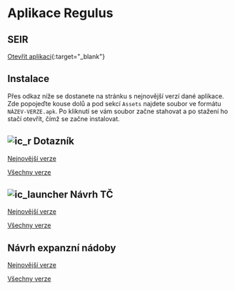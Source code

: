 # Aplikace Regulus

## SEIR

[Otevřít aplikaci](https://evidenceir.vercel.app){:target="_blank"}

## Instalace

Přes odkaz níže se dostanete na stránku s nejnovější verzí dané aplikace. Zde popojeďte kouse dolů a pod sekcí `Assets` najdete soubor ve formátu `NÁZEV-VERZE.apk`. Po kliknutí se vám soubor začne stahovat a po stažení ho stačí otevřít, čímž se začne instalovat.

## ![ic_r](https://github.com/rblaha15/aplikace/assets/72446087/3e53ccfd-0f50-4d44-8676-3f96f861d5ad) Dotazník

[Nejnovější verze](https://github.com/rblaha15/regulus-dotaznik/releases/latest)

[Všechny verze](https://github.com/rblaha15/regulus-dotaznik/releases)

## ![ic_launcher](https://github.com/rblaha15/aplikace/assets/72446087/f4399fcf-4651-4943-aa66-92923fecc406) Návrh TČ

[Nejnovější verze](https://github.com/rblaha15/navrh-tc/releases/latest)

[Všechny verze](https://github.com/rblaha15/navrh-tc/releases)


## Návrh expanzní nádoby

[Nejnovější verze](https://github.com/rblaha15/navrh-expanzky/releases/latest)

[Všechny verze](https://github.com/rblaha15/navrh-expanzky/releases)
